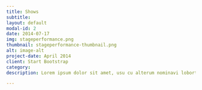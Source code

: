 ```yaml
---
title: Shows
subtitle: 
layout: default
modal-id: 2
date: 2014-07-17
img: stageperformance.png
thumbnail: stageperformance-thumbnail.png
alt: image-alt
project-date: April 2014
client: Start Bootstrap
category: 
description: Lorem ipsum dolor sit amet, usu cu alterum nominavi lobortis. At duo novum diceret. Tantas apeirian vix et, usu sanctus postulant inciderint ut, populo diceret necessitatibus in vim. Cu eum dicam feugiat noluisse.

---
```

